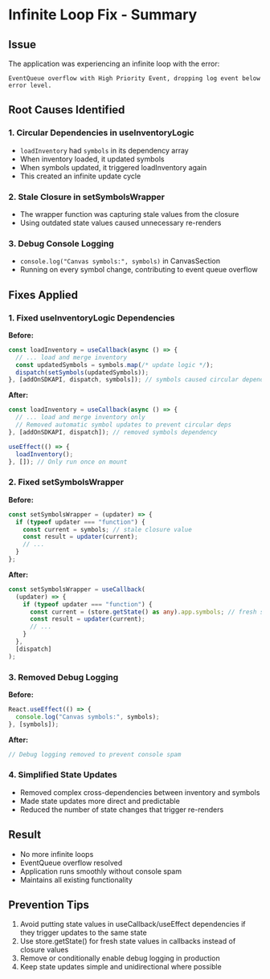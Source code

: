 # Infinite Loop Fix - Summary

## Issue

The application was experiencing an infinite loop with the error:

```
EventQueue overflow with High Priority Event, dropping log event below error level.
```

## Root Causes Identified

### 1. Circular Dependencies in useInventoryLogic

- `loadInventory` had `symbols` in its dependency array
- When inventory loaded, it updated symbols
- When symbols updated, it triggered loadInventory again
- This created an infinite update cycle

### 2. Stale Closure in setSymbolsWrapper

- The wrapper function was capturing stale values from the closure
- Using outdated state values caused unnecessary re-renders

### 3. Debug Console Logging

- `console.log("Canvas symbols:", symbols)` in CanvasSection
- Running on every symbol change, contributing to event queue overflow

## Fixes Applied

### 1. Fixed useInventoryLogic Dependencies

**Before:**

```typescript
const loadInventory = useCallback(async () => {
  // ... load and merge inventory
  const updatedSymbols = symbols.map(/* update logic */);
  dispatch(setSymbols(updatedSymbols));
}, [addOnSDKAPI, dispatch, symbols]); // symbols caused circular dependency
```

**After:**

```typescript
const loadInventory = useCallback(async () => {
  // ... load and merge inventory only
  // Removed automatic symbol updates to prevent circular deps
}, [addOnSDKAPI, dispatch]); // removed symbols dependency

useEffect(() => {
  loadInventory();
}, []); // Only run once on mount
```

### 2. Fixed setSymbolsWrapper

**Before:**

```typescript
const setSymbolsWrapper = (updater) => {
  if (typeof updater === "function") {
    const current = symbols; // stale closure value
    const result = updater(current);
    // ...
  }
};
```

**After:**

```typescript
const setSymbolsWrapper = useCallback(
  (updater) => {
    if (typeof updater === "function") {
      const current = (store.getState() as any).app.symbols; // fresh state
      const result = updater(current);
      // ...
    }
  },
  [dispatch]
);
```

### 3. Removed Debug Logging

**Before:**

```typescript
React.useEffect(() => {
  console.log("Canvas symbols:", symbols);
}, [symbols]);
```

**After:**

```typescript
// Debug logging removed to prevent console spam
```

### 4. Simplified State Updates

- Removed complex cross-dependencies between inventory and symbols
- Made state updates more direct and predictable
- Reduced the number of state changes that trigger re-renders

## Result

- No more infinite loops
- EventQueue overflow resolved
- Application runs smoothly without console spam
- Maintains all existing functionality

## Prevention Tips

1. Avoid putting state values in useCallback/useEffect dependencies if they trigger updates to the same state
2. Use store.getState() for fresh state values in callbacks instead of closure values
3. Remove or conditionally enable debug logging in production
4. Keep state updates simple and unidirectional where possible
